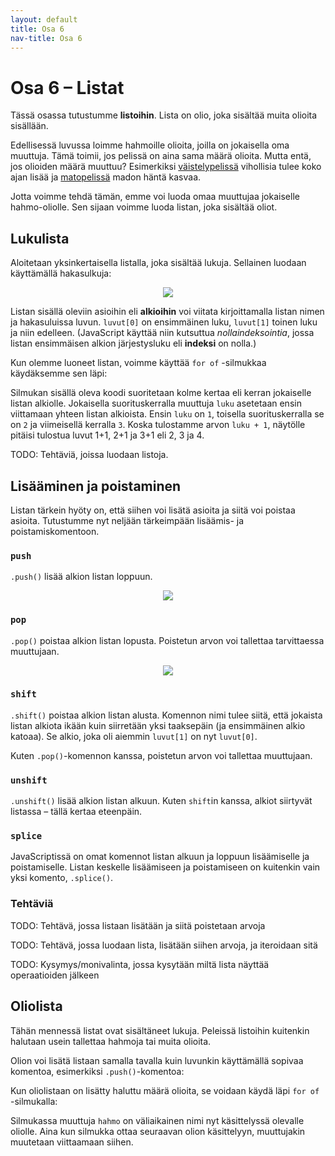 ```yaml
---
layout: default
title: Osa 6
nav-title: Osa 6
---
```

<div class="content">
<h1>Osa 6 – Listat</h1>

<p>
Tässä osassa tutustumme <b>listoihin</b>.
Lista on olio, joka sisältää muita olioita sisällään.

<p>
Edellisessä luvussa loimme hahmoille olioita, joilla on jokaisella oma muuttuja.
Tämä toimii, jos pelissä on aina sama määrä olioita.
Mutta entä, jos olioiden määrä muuttuu?
Esimerkiksi <a href="../projektit/väistelypeli.html">väistelypelissä</a> vihollisia tulee koko ajan lisää
ja <a href="../projektit/matopeli.html">matopelissä</a> madon häntä kasvaa.

<p>
Jotta voimme tehdä tämän, emme voi luoda omaa muuttujaa jokaiselle hahmo-oliolle.
Sen sijaan voimme luoda listan, joka sisältää oliot.

<h2>Lukulista</h2>

<p>
Aloitetaan yksinkertaisella listalla, joka sisältää lukuja.
Sellainen luodaan käyttämällä hakasulkuja:

<script>codeExample(
`var luvut = [1, 2, 3]
`,"javascript");</script>

<p>

<div style="display: flex; justify-content: center;">
<img src="https://www.mv.helsinki.fi/home/lawkaita/more/linkki/img/train5.webp">
</div>

Listan sisällä oleviin asioihin eli <b>alkioihin</b> voi viitata kirjoittamalla listan nimen ja hakasuluissa luvun.
<code>luvut[0]</code> on ensimmäinen luku, <code>luvut[1]</code> toinen luku ja niin edelleen.
(JavaScript käyttää niin kutsuttua <i>nollaindeksointia</i>, jossa listan ensimmäisen alkion järjestysluku eli <b>indeksi</b> on nolla.)

<script>addEditor(
`<script>
	var luvut = [1, 2, 3]

	alert(luvut)
	alert(luvut[0])
${closeScript}
`);</script>

<p>
Kun olemme luoneet listan, voimme käyttää <code>for of</code> -silmukkaa käydäksemme sen läpi:

<script>addEditor(
`<script>
	var luvut = [1, 2, 3]

	for (var luku of luvut) {
		alert(luku + 1)
	}
${closeScript}
`);</script>

<p>
Silmukan sisällä oleva koodi suoritetaan kolme kertaa eli kerran jokaiselle listan alkiolle.
Jokaisella suorituskerralla muuttuja <code>luku</code> asetetaan ensin viittamaan yhteen listan alkioista.
Ensin <code>luku</code> on <code>1</code>, toisella suorituskerralla se on <code>2</code> ja viimeisellä kerralla <code>3</code>.
Koska tulostamme arvon <code>luku + 1</code>, näytölle pitäisi tulostua luvut 1+1, 2+1 ja 3+1 eli 2, 3 ja 4.

<p>
TODO: Tehtäviä, joissa luodaan listoja.

<h2>Lisääminen ja poistaminen</h2>

<p>
Listan tärkein hyöty on, että siihen voi lisätä asioita ja siitä voi poistaa asioita.
Tutustumme nyt neljään tärkeimpään lisäämis- ja poistamiskomentoon.

<h3><code>push</code></h3>

<p>
<code>.push()</code> lisää alkion listan loppuun.

<script>addEditor(
`<script>
	var luvut = [1, 2, 3]

	luvut.push(1)

	alert(luvut)
${closeScript}
`);</script>

<div style="display: flex; justify-content: center;">
<img src="https://www.mv.helsinki.fi/home/lawkaita/more/linkki/img/push-van.webp" style="">
</div>

<h3><code>pop</code></h3>

<p>
<code>.pop()</code> poistaa alkion listan lopusta.
Poistetun arvon voi tallettaa tarvittaessa muuttujaan.

<script>addEditor(
`<script>
	var luvut = [1, 2, 3]

	var viimeinen = luvut.pop()

	alert(luvut)
	alert(viimeinen)
${closeScript}
`);</script>

<div style="display: flex; justify-content: center;">
<img src="https://www.mv.helsinki.fi/home/lawkaita/more/linkki/img/pop-van.webp" style="">
</div>


<h3><code>shift</code></h3>

<p>
<code>.shift()</code> poistaa alkion listan alusta.
Komennon nimi tulee siitä, että jokaista listan alkiota ikään kuin siirretään yksi taaksepäin (ja ensimmäinen alkio katoaa).
Se alkio, joka oli aiemmin <code>luvut[1]</code> on nyt <code>luvut[0]</code>.

<p>
Kuten <code>.pop()</code>-komennon kanssa, poistetun arvon voi tallettaa muuttujaan.

<script>addEditor(
`<script>
	var luvut = [1, 2, 3]

	var ensimmäinen = luvut.shift()

	alert(luvut)
	alert(luvut[0])
	alert(ensimmäinen)
${closeScript}
`);</script>

<h3><code>unshift</code></h3>

<p>
<code>.unshift()</code> lisää alkion listan alkuun.
Kuten <code>shift</code>in kanssa, alkiot siirtyvät listassa – tällä kertaa eteenpäin.

<script>addEditor(
`<script>
	var luvut = [1, 2, 3]

	luvut.unshift(1)

	alert(luvut)
${closeScript}
`);</script>

<h3><code>splice</code></h3>

<p>
JavaScriptissä on omat komennot listan alkuun ja loppuun lisäämiselle ja poistamiselle.
Listan keskelle lisäämiseen ja poistamiseen on kuitenkin vain yksi komento, <code>.splice()</code>.

<h3>Tehtäviä</h3>

<p>
TODO: Tehtävä, jossa listaan lisätään ja siitä poistetaan arvoja

<p>
TODO: Tehtävä, jossa luodaan lista, lisätään siihen arvoja, ja iteroidaan sitä

<p>
TODO: Kysymys/monivalinta, jossa kysytään miltä lista näyttää operaatioiden jälkeen

<h2>Oliolista</h2>

<p>
Tähän mennessä listat ovat sisältäneet lukuja.
Peleissä listoihin kuitenkin halutaan usein tallettaa hahmoja tai muita olioita.

<p>
Olion voi lisätä listaan samalla tavalla kuin luvunkin käyttämällä sopivaa komentoa, esimerkiksi <code>.push()</code>-komentoa:

<script>codeExample(
`var hahmot = []
hahmot.push({
	X: 0,
	Y: 0,
})
`,"javascript");</script>

<p>
Kun oliolistaan on lisätty haluttu määrä olioita, se voidaan käydä läpi <code>for of</code> -silmukalla:

<script>codeExample(
`for (var hahmo of hahmot) {
	piirtädä.drawRect(hahmo.X, hahmo.Y, 100, 100)
}
`,"javascript");</script>

<p>
Silmukassa muuttuja <code>hahmo</code> on väliaikainen nimi nyt käsittelyssä olevalle oliolle.
Aina kun silmukka ottaa seuraavan olion käsittelyyn, muuttujakin muutetaan viittaamaan siihen.
